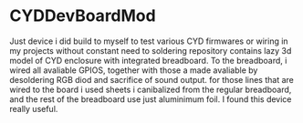 # CYDDevBoardMod
Just device i did build to myself to test various CYD firmwares or wiring in my projects without constant need to soldering
 repository contains lazy 3d model of CYD enclosure with integrated breadboard. To the breadboard, i wired all avaliable GPIOS, together with those a made avaliable by desoldering RGB diod and sacrifice of sound output. for those lines that are wired to the board i used sheets i canibalized from the regular breadboard, and the rest of the breadboard use just aluminimum foil.
I found this device really useful.
